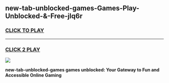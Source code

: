 
## new-tab-unblocked-games-Games-Play-Unblocked-&-Free-jlq6r
<h3>
<a href="https://premium76.site?title=new-tab-unblocked-games&ref=24A">CLICK TO PLAY</a></h3>
<hr>

<h3>
<a href="https://premium76.site?title=new-tab-unblocked-games&ref=24A">CLICK 2 PLAY</a>
  
</h3>

<a href="https://premium76.site?title=new-tab-unblocked-games&ref=24A"><img src="https://clearcache.store/games.png"></a>


**new-tab-unblocked-games games unblocked: Your Gateway to Fun and Accessible Online Gaming**
